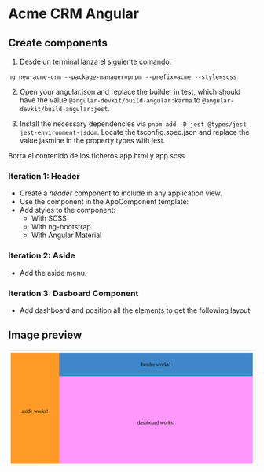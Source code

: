

# Acme CRM Angular

## Create components

1. Desde un terminal lanza el siguiente comando:
```terminal
ng new acme-crm --package-manager=pnpm --prefix=acme --style=scss
```

2.  Open your angular.json and replace the builder in test, which should have the value ```@angular-devkit/build-angular:karma``` to ```@angular-devkit/build-angular:jest```.

3.  Install the necessary dependencies via ```pnpm add -D jest @types/jest jest-environment-jsdom```. Locate the tsconfig.spec.json and replace the value jasmine in the property types with jest.

Borra el contenido de los ficheros app.html y app.scss
### Iteration 1: Header
- Create a *header* component to include in any application view.
- Use the component in the AppComponent template:
- Add styles to the component:
  - With SCSS
  - With ng-bootstrap
  - With Angular Material

### Iteration 2: Aside
  - Add the aside menu.

### Iteration 3: Dasboard Component
- Add dashboard and position all the elements to get the following layout

## Image preview 





![Logo](./src/assets/create-project.png)

